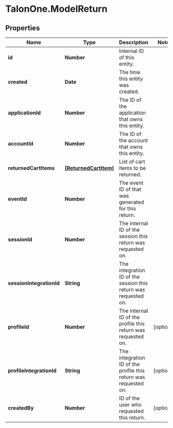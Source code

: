 # TalonOne.ModelReturn

## Properties

Name | Type | Description | Notes
------------ | ------------- | ------------- | -------------
**id** | **Number** | Internal ID of this entity. | 
**created** | **Date** | The time this entity was created. | 
**applicationId** | **Number** | The ID of the application that owns this entity. | 
**accountId** | **Number** | The ID of the account that owns this entity. | 
**returnedCartItems** | [**[ReturnedCartItem]**](ReturnedCartItem.md) | List of cart items to be returned. | 
**eventId** | **Number** | The event ID of that was generated for this return. | 
**sessionId** | **Number** | The internal ID of the session this return was requested on. | 
**sessionIntegrationId** | **String** | The integration ID of the session this return was requested on. | 
**profileId** | **Number** | The internal ID of the profile this return was requested on. | [optional] 
**profileIntegrationId** | **String** | The integration ID of the profile this return was requested on. | [optional] 
**createdBy** | **Number** | ID of the user who requested this return. | [optional] 


